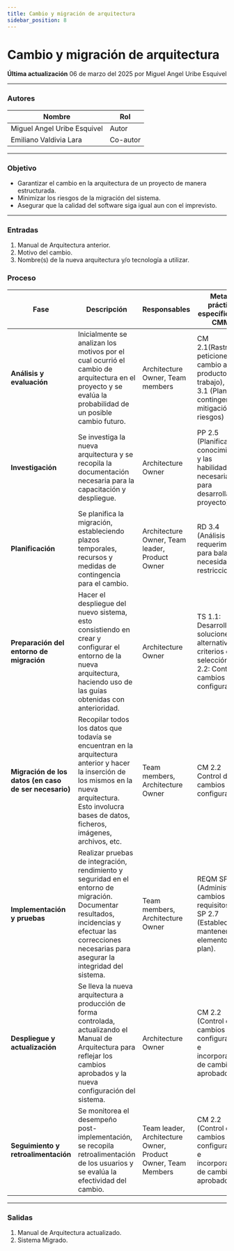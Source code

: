 ```yaml
---
title: Cambio y migración de arquitectura
sidebar_position: 8
---
```


# Cambio y migración de arquitectura

**Última actualización** 06 de marzo del 2025 por Miguel Angel Uribe Esquivel

---

### Autores
| Nombre                            | Rol       |
| --------------------------------- | --------- |
| Miguel Angel Uribe Esquivel       | Autor     |
| Emiliano Valdivia Lara       | Co-autor     |
---

### Objetivo

* Garantizar el cambio en la arquitectura de un proyecto de manera estructurada.
* Minimizar los riesgos de la migración del sistema.
* Asegurar que la calidad del software siga igual aun con el imprevisto.
---

### Entradas

1. Manual de Arquitectura anterior.
2. Motivo del cambio.
3. Nombre(s) de la nueva arquitectura y/o tecnología a utilizar.


### Proceso

| Fase                  | Descripción                                                                               | Responsables       | Meta y práctica específica del CMMI |
| --------------------- | ----------------------------------------------------------------------------------------- | -------------------| -----------------------------|
|**Análisis y evaluación**| Inicialmente se analizan los motivos por el cual ocurrió el cambio de arquitectura en el proyecto y se evalúa la probabilidad de un posible cambio futuro.   | Architecture Owner, Team members       | CM 2.1(Rastreo de peticiones de cambio a los productos de trabajo), RSKM 3.1 (Planes de contingencia y mitigación de riesgos) |
| **Investigación**                      | Se investiga la nueva arquitectura y se recopila la documentación necesaria para la capacitación y despliegue. | Architecture Owner | PP 2.5 (Planificar el conocimiento y las habilidades necesarias para desarrollar el proyecto) |
| **Planificación**| Se planifica la migración, estableciendo plazos temporales, recursos y medidas de contingencia para el cambio.  | Architecture Owner, Team leader, Product Owner| RD 3.4 (Análisis de requerimientos para balancear necesidades y restricciones) |
| **Preparación del entorno de migración** | Hacer el despliegue del nuevo sistema, esto consistiendo en crear y configurar el entorno de la nueva arquitectura, haciendo uso de las guías obtenidas con anterioridad. | Architecture Owner | TS 1.1: Desarrollo de soluciones alternativas y criterios de selección, CM 2.2: Control de cambios a la configuración |
| **Migración de los datos (en caso de ser necesario)**          | Recopilar todos los datos que todavía se encuentran en la arquitectura anterior y hacer la inserción de los mismos en la nueva arquitectura. Esto involucra bases de datos, ficheros, imágenes, archivos, etc. | Team members, Architecture Owner | CM 2.2 Control de cambios a la configuración |
| **Implementación y pruebas**    | Realizar pruebas de integración, rendimiento y seguridad en el entorno de migración. Documentar resultados, incidencias y efectuar las correcciones necesarias para asegurar la integridad del sistema. | Team members, Architecture Owner | REQM SP 1.3 (Administrar cambios a los requisitos), PP SP 2.7 (Establecer y mantener los elementos del plan). |
| **Despliegue y actualización** |Se lleva la nueva arquitectura a producción de forma controlada, actualizando el Manual de Arquitectura para reflejar los cambios aprobados y la nueva configuración del sistema. | Architecture Owner    | CM 2.2 (Control de cambios a la configuración e incorporación de cambios aprobados) |
| **Seguimiento y retroalimentación** |Se monitorea el desempeño post-implementación, se recopila retroalimentación de los usuarios y se evalúa la efectividad del cambio. | Team leader, Architecture Owner, Product Owner, Team Members | CM 2.2 (Control de cambios a la configuración e incorporación de cambios aprobados) |
---

### Salidas
1. Manual de Arquitectura actualizado.
2. Sistema Migrado.